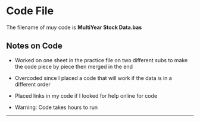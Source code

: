 # Code File

The filename of muy code is **MultiYear Stock Data.bas**

## Notes on Code

* Worked on one sheet in the practice file on two different subs to make the code piece by piece then merged in the end

* Overcoded since I placed a code that will work if the data is in a different order

* Placed links in my code if I looked for help online for code

* Warning: Code takes hours to run

---

